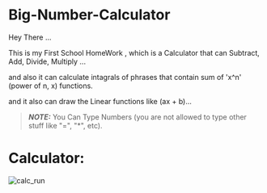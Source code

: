 # Big-Number-Calculator
Hey There ...

This is my First School HomeWork , 
which is a Calculator that can Subtract, Add, Divide, Multiply ...

and also it can calculate intagrals of phrases that contain sum of 'x^n' (power of n, x) functions.

and it also can draw the Linear functions like (ax + b)...

> **_NOTE:_**  You Can Type Numbers (you are not allowed to type other stuff like "=", "*", etc).

# Calculator:
![calc_run](https://user-images.githubusercontent.com/80680631/112719344-2bb0ed80-8f16-11eb-8788-3adc9417399e.gif)

